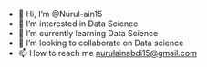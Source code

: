 - 👋 Hi, I’m @Nurul-ain15
- 👀 I’m interested in Data Science
- 🌱 I’m currently learning Data Science
- 💞️ I’m looking to collaborate on Data science
- 📫 How to reach me nurulainabdi15@gmail.com

<!---
Nurul-ain15/Nurul-ain15 is a ✨ special ✨ repository because its `README.md` (this file) appears on your GitHub profile.
You can click the Preview link to take a look at your changes.
--->
